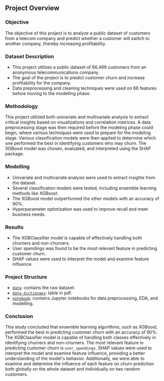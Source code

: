 ## Project Overview

### Objective

The objective of this project is to analyze a public dataset of customers from a telecom company and predict whether a customer will switch to another company, thereby increasing profitability. 

### Dataset Description

- This project utilizes a public dataset of 66,469 customers from an anonymous telecommunications company.
- The goal of the project is to predict customer churn and increase profitability for the company.
- Data preprocessing and cleaning techniques were used on 66 features before moving to the modelling phase.

### Methodology

This project utilized both univariate and multivariate analysis to extract critical insights based on visualizations and correlation matrices. A data preprocessing stage was then required before the modeling phase could begin, where various techniques were used to prepare for the modeling stage. Various classification models were then applied to determine which one performed the best in identifying customers who may churn. The XGBoost model was chosen, evaluated, and interpreted using the SHAP package.

### Modelling

- Univariate and multivariate analysis were used to extract insights from the dataset.
- Several classification models were tested, including ensemble learning methods like XGBoost.
- The XGBoost model outperformed the other models with an accuracy of 90%.
- Hyperparameter optimization was used to improve recall and meet business needs.

### Results

- The XGBClassifier model is capable of effectively handling both churners and non-churners.
- User spendings was found to be the most relevant feature in predicting customer churn.
- SHAP values were used to interpret the model and examine feature influence.

### Project Structure

- [`data`](https://github.com/yacine-ammi/Mobile-CCP/blob/main/Mobile_Churn-Data.xlsx): contains the raw dataset.
- [`data dictionaey`](https://github.com/yacine-ammi/Mobile-CCP/blob/main/Mobile_Churn_Data_Dictionary.pdf): table in pdf.
- [`notebook`](https://github.com/yacine-ammi/Mobile-CCP/blob/main/Mobile_Churn_ML_Model.ipynb): contains Jupyter notebooks for data preprocessing, EDA, and modelling.

### Conclusion

This study concluded that ensemble learning algorithms, such as XGBoost, performed the best in predicting customer churn with an accuracy of 90%. The XGBClassifier model is capable of handling both classes effectively in identifying churners and non-churners. The most relevant feature in predicting customer churn is `user_spendings`. SHAP values were used to interpret the model and examine feature influence, providing a better understanding of the model's behavior. Additionally, we were able to examine and determine the influence of each feature on churn prediction both globally on the whole dataset and individually on two random customers.

